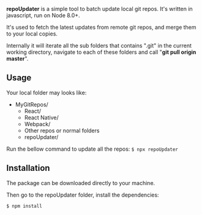 
**repoUpdater** is a simple tool to batch update local git repos. It's written in javascript, run on Node 8.0+.

It's used to fetch the latest updates from remote git repos, and merge them to your local copies.

Internally it will iterate all the sub folders that contains ".git" in the current working directory, navigate to each of these folders and call "**git pull origin master**".

## Usage

Your local folder may looks like:
 * MyGitRepos/
   * React/
   * React Native/
   * Webpack/
   * Other repos or normal folders
   * repoUpdater/

Run the bellow command to update all the repos:
`$ npx repoUpdater`

## Installation

The package can be downloaded directly to your machine.

Then go to the repoUpdater folder, install the dependencies:

`$ npm install`
